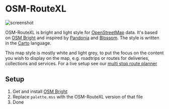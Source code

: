 # OSM-RouteXL

![screenshot](https://raw.github.com/routexl/osm-routexl/master/screenshot.png)

OSM-RouteXL is bright and light style for [OpenStreetMap][] data. It's based on [OSM Bright][] and inspired by [Pandonia][] and [Blossom][]. The style is written in the [Carto][] language.

This map style is mostly white and light grey, to put the focus on the content you wish to display on the map, e.g. roadtrips or routes for deliveries, collections and services. For a live setup see our [multi stop route planner](https://www.routexl.com)

## Setup

1. Get and install [OSM Bright][]
2. Replace `palette.mss` with the OSM-RouteXL version of that file
3. Done

[OpenStreetMap]: https://www.openstreetmap.org/
[OSM Bright]: https://github.com/mapbox/osm-bright
[Blossom]: https://github.com/stekhn/blossom
[Pandonia]: https://github.com/flickr/Pandonia
[Carto]: http://github.com/mapbox/carto/
